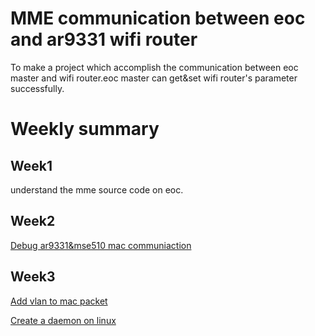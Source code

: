 MME communication between eoc and ar9331 wifi router
===================================================

To make a project which accomplish the communication between eoc master and wifi router.eoc master can get&set wifi router's parameter successfully.


Weekly summary
===================================================


Week1
-------------------------------

understand the mme source code on eoc. 


Week2
-------------------------------

[Debug ar9331&mse510 mac communiaction](http://slides.com/wufengyi/deck#/)


Week3
-------------------------------

[Add vlan to mac packet](http://slides.com/wufengyi/add#/)

[Create a daemon on linux](http://slides.com/wufengyi/deck-3#/)




